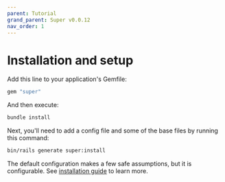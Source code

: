 ```yaml
---
parent: Tutorial
grand_parent: Super v0.0.12
nav_order: 1
---
```

# Installation and setup

Add this line to your application's Gemfile:

```ruby
gem "super"
```

And then execute:

```sh
bundle install
```

Next, you'll need to add a config file and some of the base files by running this command:

```sh
bin/rails generate super:install
```

The default configuration makes a few safe assumptions, but it is configurable.
See [installation guide](../guides/installation_options.md) to learn more.
